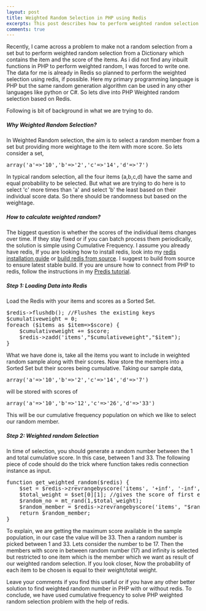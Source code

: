 ```yaml
---
layout: post
title: Weighted Random Selection in PHP using Redis
excerpts: This post describes how to perform weighted random selection in PHP using Redis as data house. The algorithm can be applied to C#, Python and others.
comments: true
---
```

Recently, I came across a problem to make not a random selection from a set but to perform weighted random selection from a Dictionary which contains the item and the score of the items. As i did not find any inbuilt functions in PHP to perform weighted random, I was forced to write one. The data for me is already in Redis so planned to perform the weighted selection using redis, if possible. Here my primary programming language is PHP but the same random generation algorithm can be used in any other languages like python or C#. So lets dive into PHP Weighted random selection based on Redis.

Following is bit of background in what we are trying to do. 

##### Why Weighted Random Selection?

In Weighted Random selection, the aim is to select a random member from a set but providing more weightage to the item with more score. So lets consider a set,

<pre lang="php">array('a'=>'10','b'=>'2','c'=>'14','d'=>'7')</pre>

In typical random selection, all the four items (a,b,c,d) have the same and equal probability to be selected. But what we are trying to do here is to select 'c' more times than 'a' and select 'b' the least based on their individual score data. So there should be randomness but based on the weightage. 

##### How to calculate weighted random?

The biggest question is whether the scores of the individual items changes over time. If they stay fixed or if you can batch process them periodically, the solution is simple using Cumulative Frequency. I assume you already have redis, If you are looking how to install redis, look into my [redis installation guide](http://www.arunchinnachamy.com/awesomeness-of-redis-redis-installation-and-configuration/ "Awesomeness of Redis – Redis Installation and Configuration") or [build redis from source](http://www.arunchinnachamy.com/howto-install-latest-redis-version-2-4-17/ "HOWTO: Install Latest Redis from source – Version 2.4.17"). I suggest to build from source to ensure latest stable build. If you are unsure how to connect from PHP to redis, follow the instructions in my [Predis tutorial](http://www.arunchinnachamy.com/awesomeness-of-redis-redis-and-php/ "Awesomeness of Redis – Redis and PHP"). 

##### Step 1: Loading Data into Redis

Load the Redis with your items and scores as a Sorted Set.

<pre lang="php">$redis->flushdb(); //Flushes the existing keys
$cumulativeweight = 0;
foreach ($items as $item=>$score) {
    $cumulativeweight += $score;
    $redis->zadd('items',"$cumulativeweight","$item");
}</pre>

What we have done is, take all the items you want to include in weighted random sample along with their scores. Now store the members into a Sorted Set but their scores being cumulative. Taking our sample data,

<pre lang="php">array('a'=>'10','b'=>'2','c'=>'14','d'=>'7')</pre>

will be stored with scores of

<pre lang="php">array('a'=>'10','b'=>'12','c'=>'26','d'=>'33')</pre>

This will be our cumulative frequency population on which we like to select our random member.

##### Step 2: Weighted random Selection

In time of selection, you should generate a random number between the 1 and total cumulative score. In this case, between 1 and 33. The following piece of code should do the trick where function takes redis connection instance as input.

<pre lang="php">function get_weighted_random($redis) {
    $set = $redis->zrevrangebyscore('items', '+inf', '-inf', array('withscores' => true));
    $total_weight = $set[0][1]; //gives the score of first element in the set.
    $random_no = mt_rand(1,$total_weight);
    $random_member = $redis->zrevrangebyscore('items', "$random_no", '+inf', array('limit' => array('offset' => 0, 'count' => 1)));
    return $random_member;
}</pre>

To explain, we are getting the maximum score available in the sample population, in our case the value will be 33. Then a random number is picked between 1 and 33. Lets consider the number to be 17. Then the members with score in between random number (17) and infinity is selected but restricted to one item which is the member which we want as result of our weighted random selection. If you look closer, Now the probability of each item to be chosen is equal to their weight/total weight.

Leave your comments if you find this useful or if you have any other better solution to find weighted random number in PHP with or without redis. To conclude, we have used cumulative frequency to solve PHP weighted random selection problem with the help of redis. 
